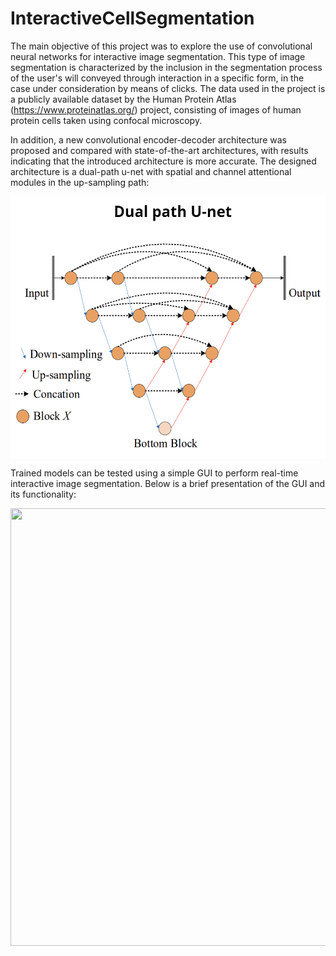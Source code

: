 # InteractiveCellSegmentation

The main objective of this project was to explore the use of convolutional neural networks for interactive image 
segmentation. This type of image segmentation is characterized by the inclusion in the segmentation process of the 
user's will conveyed through interaction in a specific form, in the case under consideration by means of clicks. The 
data used in the project is a publicly available dataset by the Human Protein Atlas (https://www.proteinatlas.org/) 
project, consisting of images of human protein cells taken using confocal microscopy.

In addition, a new convolutional encoder-decoder architecture was proposed and compared with state-of-the-art 
architectures, with results indicating that the introduced architecture is more accurate. The designed architecture is 
a dual-path u-net with spatial and channel attentional modules in the up-sampling path:  

<p align="center">
<img align="center" src="utils/ADP-UNET.png" alt="drawing" width="520" height="420"/>
</p>

Trained models can be tested using a simple GUI to perform real-time interactive image segmentation. Below is a brief 
presentation of the GUI and its functionality:

<p align="center">
<img src="utils/SegmentationGIF.gif" width="550" height="700"/>
</p>